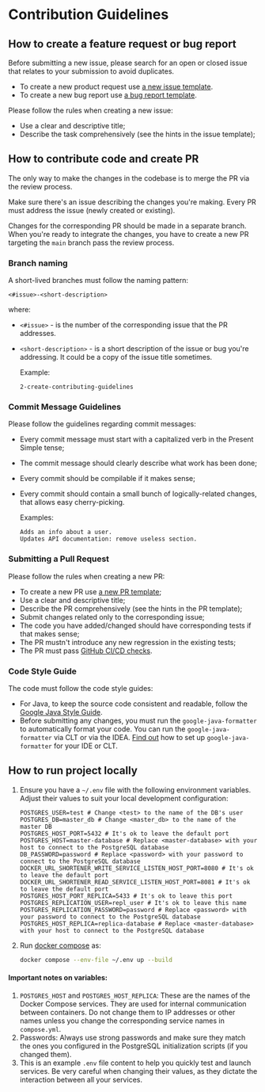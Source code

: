 # Contribution Guidelines

## How to create a feature request or bug report

Before submitting a new issue, please search for an open or closed issue that relates to your submission to avoid duplicates.

- To create a new product request use [a new issue template](https://github.com/eugen-vashkevich/URL-Shortener/issues/new?template=a-new-issue-template.md).
- To create a new bug report use [a bug report template](https://github.com/eugen-vashkevich/URL-Shortener/issues/new?template=a-new-bug-report.md).

Please follow the rules when creating a new issue:
- Use a clear and descriptive title;
- Describe the task comprehensively (see the hints in the issue template);

## How to contribute code and create PR

The only way to make the changes in the codebase is to merge the PR via the review process.

Make sure there's an issue describing the changes you're making. Every PR must address the issue (newly created or existing).

Changes for the corresponding PR should be made in a separate branch. When you're ready to integrate the changes, you have to create a new PR targeting the `main` branch pass the review process.

### Branch naming

A short-lived branches must follow the naming pattern:

```
<#issue>-<short-description>
```

where:
- `<#issue>` - is the number of the corresponding issue that the PR addresses.
- `<short-description>` - is a short description of the issue or bug you're addressing. It could be a copy of the issue title sometimes.

  Example:

  ```
  2-create-contributing-guidelines
  ```

### Commit Message Guidelines

Please follow the guidelines regarding commit messages:
- Every commit message must start with a capitalized verb in the Present Simple tense;
- The commit message should clearly describe what work has been done;
- Every commit should be compilable if it makes sense;
- Every commit should contain a small bunch of logically-related changes, that allows easy cherry-picking.

  Examples:

  ```
  Adds an info about a user.
  Updates API documentation: remove useless section.
  ```

### Submitting a Pull Request

Please follow the rules when creating a new PR:
- To create a new PR use [a new PR template](.github/PULL_REQUEST_TEMPLATE/pull-request-template.md);
- Use a clear and descriptive title;
- Describe the PR comprehensively (see the hints in the PR template);
- Submit changes related only to the corresponding issue;
- The code you have added/changed should have corresponding tests if that makes sense;
- The PR mustn't introduce any new regression in the existing tests;
- The PR must pass [GitHub CI/CD checks](https://docs.github.com/en/actions).

### Code Style Guide

The code must follow the code style guides:
- For Java, to keep the source code consistent and readable, follow the [Google Java Style Guide](https://google.github.io/styleguide/javaguide.html).
- Before submitting any changes, you must run the `google-java-formatter` to automatically format your code. You can run the `google-java-formatter` via CLT or via the IDEA. [Find out](https://github.com/google/google-java-format) how to set up `google-java-formatter` for your IDE or CLT.

## How to run project locally

1. Ensure you have a `~/.env` file with the following environment variables. Adjust their values to suit your local
   development configuration:

   ```
   POSTGRES_USER=test # Change <test> to the name of the DB's user
   POSTGRES_DB=master_db # Change <master_db> to the name of the master DB
   POSTGRES_HOST_PORT=5432 # It's ok to leave the default port
   POSTGRES_HOST=master-database # Replace <master-database> with your host to connect to the PostgreSQL database
   DB_PASSWORD=password # Replace <password> with your password to connect to the PostgreSQL database
   DOCKER_URL_SHORTENER_WRITE_SERVICE_LISTEN_HOST_PORT=8080 # It's ok to leave the default port 
   DOCKER_URL_SHORTENER_READ_SERVICE_LISTEN_HOST_PORT=8081 # It's ok to leave the default port
   POSTGRES_HOST_PORT_REPLICA=5433 # It's ok to leave this port
   POSTGRES_REPLICATION_USER=repl_user # It's ok to leave this name
   POSTGRES_REPLICATION_PASSWORD=password # Replace <password> with your password to connect to the PostgreSQL database
   POSTGRES_HOST_REPLICA=replica-database # Replace <master-database> with your host to connect to the PostgreSQL database
   
   ```

1. Run [docker compose](https://docs.docker.com/reference/cli/docker/compose/) as:
   ```sh
   docker compose --env-file ~/.env up --build
   ```

#### Important notes on variables:

1. `POSTGRES_HOST` and `POSTGRES_HOST_REPLICA`: These are the names of the Docker Compose services. They are used for
   internal communication between containers. Do not change them to IP addresses or other names unless you change the
   corresponding service names in `compose.yml`.
1. Passwords: Always use strong passwords and make sure they match the ones you configured in the PostgreSQL
   initialization scripts (if you changed them).
1. This is an example `.env` file content to help you quickly test and launch services. Be very careful when changing
   their values, as they dictate the interaction between all your services.

